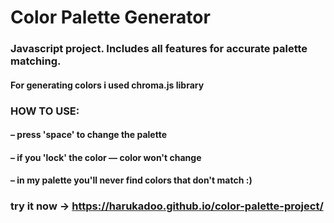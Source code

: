 # Color Palette Generator
### Javascript project. Includes all features for accurate palette matching.
#### For generating colors i used chroma.js library 
### HOW TO USE: 
#### – press 'space' to change the palette 
#### – if you 'lock' the color — color won't change
#### – in my palette you'll never find colors that don't match :)
### try it now → https://harukadoo.github.io/color-palette-project/
